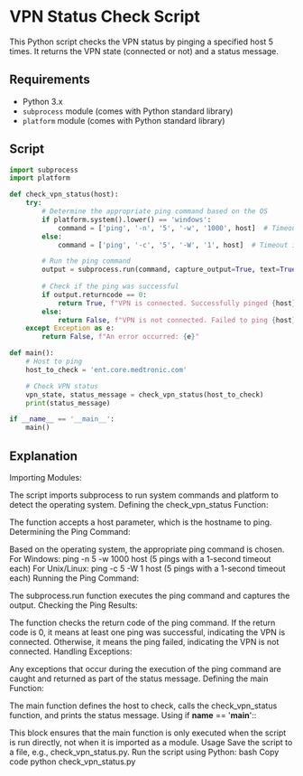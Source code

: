 # VPN Status Check Script

This Python script checks the VPN status by pinging a specified host 5 times. It returns the VPN state (connected or not) and a status message.

## Requirements

- Python 3.x
- `subprocess` module (comes with Python standard library)
- `platform` module (comes with Python standard library)

## Script

```python
import subprocess
import platform

def check_vpn_status(host):
    try:
        # Determine the appropriate ping command based on the OS
        if platform.system().lower() == 'windows':
            command = ['ping', '-n', '5', '-w', '1000', host]  # Timeout in milliseconds, ping 5 times
        else:
            command = ['ping', '-c', '5', '-W', '1', host]  # Timeout in seconds, ping 5 times

        # Run the ping command
        output = subprocess.run(command, capture_output=True, text=True)
        
        # Check if the ping was successful
        if output.returncode == 0:
            return True, f"VPN is connected. Successfully pinged {host} 5 times."
        else:
            return False, f"VPN is not connected. Failed to ping {host} 5 times."
    except Exception as e:
        return False, f"An error occurred: {e}"

def main():
    # Host to ping
    host_to_check = 'ent.core.medtronic.com'

    # Check VPN status
    vpn_state, status_message = check_vpn_status(host_to_check)
    print(status_message)

if __name__ == '__main__':
    main()
```

## Explanation
Importing Modules:

The script imports subprocess to run system commands and platform to detect the operating system.
Defining the check_vpn_status Function:

The function accepts a host parameter, which is the hostname to ping.
Determining the Ping Command:

Based on the operating system, the appropriate ping command is chosen.
For Windows: ping -n 5 -w 1000 host (5 pings with a 1-second timeout each)
For Unix/Linux: ping -c 5 -W 1 host (5 pings with a 1-second timeout each)
Running the Ping Command:

The subprocess.run function executes the ping command and captures the output.
Checking the Ping Results:

The function checks the return code of the ping command.
If the return code is 0, it means at least one ping was successful, indicating the VPN is connected.
Otherwise, it means the ping failed, indicating the VPN is not connected.
Handling Exceptions:

Any exceptions that occur during the execution of the ping command are caught and returned as part of the status message.
Defining the main Function:

The main function defines the host to check, calls the check_vpn_status function, and prints the status message.
Using if __name__ == '__main__'::

This block ensures that the main function is only executed when the script is run directly, not when it is imported as a module.
Usage
Save the script to a file, e.g., check_vpn_status.py.
Run the script using Python:
bash
Copy code
python check_vpn_status.py
